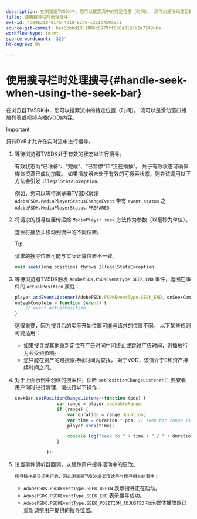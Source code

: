 ```yaml
---
description: 在浏览器TVSDK中，您可以搜索流中的特定位置（时间）。 流可以是滑动窗口播放列表或视频点播(VOD)内容。
title: 使用搜寻栏时处理搜寻
exl-id: 4c09b218-917a-4318-82b0-c221d450a2c1
source-git-commit: be43bbbd1051886c8979ff590a3197b2a7249b6a
workflow-type: tm+mt
source-wordcount: '329'
ht-degree: 0%

---
```


# 使用搜寻栏时处理搜寻{#handle-seek-when-using-the-seek-bar}

在浏览器TVSDK中，您可以搜索流中的特定位置（时间）。 流可以是滑动窗口播放列表或视频点播(VOD)内容。

>[!IMPORTANT]
>
>只有DVR才允许在实时流中进行搜寻。

1. 等待浏览器TVSDK处于有效的状态以进行搜寻。

   有效状态为“已准备”、“完成”、“已暂停”和“正在播放”。 处于有效状态可确保媒体资源已成功加载。 如果播放器未处于有效的可搜索状态，则尝试调用以下方法会引发 `IllegalStateException`.

   例如，您可以等待浏览器TVSDK触发  `AdobePSDK.MediaPlayerStatusChangeEvent`  带有 `event.status` 之 `AdobePSDK.MediaPlayerStatus.PREPARED`.

1. 将请求的搜寻位置传递给 `MediaPlayer.seek` 方法作为参数（以毫秒为单位）。

   这会将播放头移动到流中的不同位置。

   >[!TIP]
   >
   >请求的搜寻位置可能与实际计算位置不一致。

   ```js
   void seek(long position) throws IllegalStateException;
   ```

1. 等待浏览器TVSDK触发  `AdobePSDK.PSDKEventType.SEEK_END`  事件，返回在事件的 `actualPosition` 属性：

   ```js
   player.addEventListener(AdobePSDK.PSDKEventType.SEEK_END, onSeekComplete); 
   onSeekComplete = function (event) {
       // event.actualPosition
   }
   ```

   这很重要，因为搜寻后的实际开始位置可能与请求的位置不同。 以下某些规则可能适用：

   * 如果搜寻或其他重新定位在广告时间中间终止或跳过广告时间，则播放行为会受到影响。
   * 您只能在资产的可搜索持续时间内查找。 对于VOD，该值介于0和资产持续时间之间。

1. 对于上面示例中创建的搜索栏，侦听 `setPositionChangeListener()` 要查看用户何时进行清理，请执行以下操作：

   ```js
   seekBar.setPositionChangeListener(function (pos) { 
                   var range = player.seekableRange; 
                   if (range) { 
                       var duration = range.duration; 
                       var time = duration * pos; // seek bar range is [0,1] 
                       player.seek(time); 
   
                       console.log("seek to " + time + " / " + duration); 
                   } 
   
               }); 
   ```

1. 设置事件侦听器回调，以跟踪用户搜寻活动中的更改。

       搜寻操作是异步执行的，因此浏览器TVSDK会调度这些与搜寻相关的事件：
   
   * `AdobePSDK.PSDKEventType.SEEK_BEGIN` 表示搜寻正在启动。
   * `AdobePSDK.PSDKEventType.SEEK_END` 表示搜寻成功。
   * `AdobePSDK.PSDKEventType.SEEK_POSITION_ADJUSTED` 指示媒体播放器已重新调整用户提供的搜寻位置。
